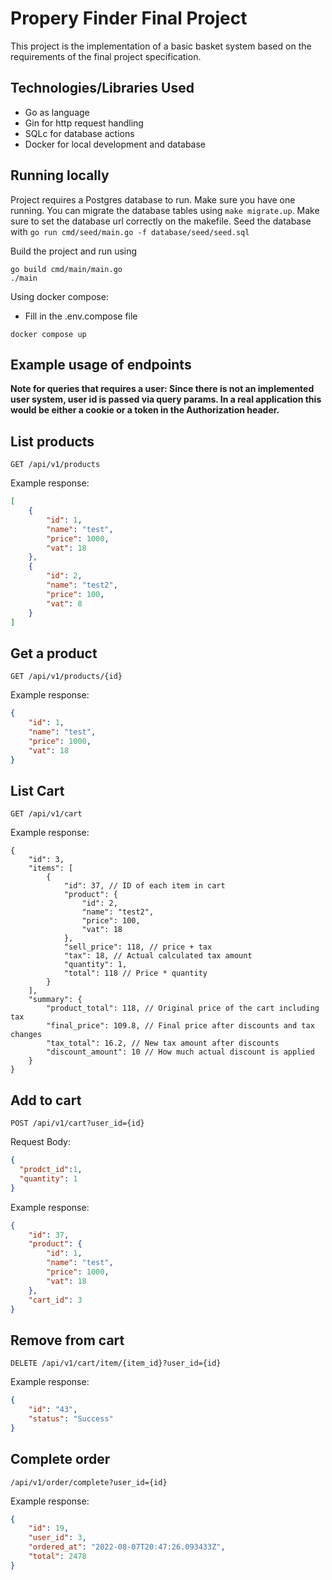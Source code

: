 # Propery Finder Final Project

This project is the implementation of a basic basket system based on the requirements of the final project specification.

## Technologies/Libraries Used

* Go as language
* Gin for http request handling
* SQLc for database actions
* Docker for local development and database

## Running locally
Project requires a Postgres database to run. Make sure you have one running.
You can migrate the database tables using ``make migrate.up``. Make sure to set the database url correctly on the makefile.
Seed the database with ``go run cmd/seed/main.go -f database/seed/seed.sql``

Build the project and run using
```
go build cmd/main/main.go
./main
```
Using docker compose:
* Fill in the .env.compose file
```
docker compose up
```

## Example usage of endpoints
**Note for queries that requires a user: Since there is not an implemented user system, user id is passed via query params. In a real application this would be either a cookie or a token in the Authorization header.**

## List products
```GET /api/v1/products```

Example response:
```json
[
    {
        "id": 1,
        "name": "test",
        "price": 1000,
        "vat": 18
    },
    {
        "id": 2,
        "name": "test2",
        "price": 100,
        "vat": 8
    }
]
```

## Get a product
```GET /api/v1/products/{id}```

Example response:
```json
{
    "id": 1,
    "name": "test",
    "price": 1000,
    "vat": 18
}
```


## List Cart
```GET /api/v1/cart```

Example response:
```jsonc
{
    "id": 3,
    "items": [
        {
            "id": 37, // ID of each item in cart
            "product": {
                "id": 2,
                "name": "test2", 
                "price": 100,
                "vat": 18
            },
            "sell_price": 118, // price + tax
            "tax": 18, // Actual calculated tax amount
            "quantity": 1,
            "total": 118 // Price * quantity
        }
    ],
    "summary": {
        "product_total": 118, // Original price of the cart including tax
        "final_price": 109.8, // Final price after discounts and tax changes
        "tax_total": 16.2, // New tax amount after discounts
        "discount_amount": 10 // How much actual discount is applied
    }
}
```

## Add to cart
```POST /api/v1/cart?user_id={id}```

Request Body:

```json
{
  "prodct_id":1,
  "quantity": 1
}
```

Example response:
```json
{
    "id": 37,
    "product": {
        "id": 1,
        "name": "test",
        "price": 1000,
        "vat": 18
    },
    "cart_id": 3
}
```

## Remove from cart
```DELETE /api/v1/cart/item/{item_id}?user_id={id}```

Example response:
```json
{
    "id": "43",
    "status": "Success"
}
```

## Complete order 
```/api/v1/order/complete?user_id={id}```

Example response:
```json
{
    "id": 19,
    "user_id": 3,
    "ordered_at": "2022-08-07T20:47:26.093433Z",
    "total": 2478
}
```
